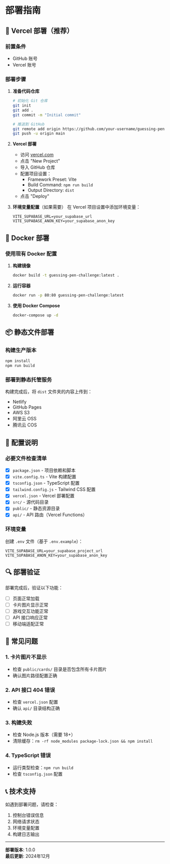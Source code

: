 # 部署指南

## 🚀 Vercel 部署（推荐）

### 前置条件
- GitHub 账号
- Vercel 账号

### 部署步骤

1. **准备代码仓库**
   ```bash
   # 初始化 Git 仓库
   git init
   git add .
   git commit -m "Initial commit"
   
   # 推送到 GitHub
   git remote add origin https://github.com/your-username/guessing-pen-challenge.git
   git push -u origin main
   ```

2. **Vercel 部署**
   - 访问 [vercel.com](https://vercel.com)
   - 点击 "New Project"
   - 导入 GitHub 仓库
   - 配置项目设置：
     - Framework Preset: Vite
     - Build Command: `npm run build`
     - Output Directory: `dist`
   - 点击 "Deploy"

3. **环境变量配置**（如果需要）
   在 Vercel 项目设置中添加环境变量：
   ```
   VITE_SUPABASE_URL=your_supabase_url
   VITE_SUPABASE_ANON_KEY=your_supabase_anon_key
   ```

## 🐳 Docker 部署

### 使用现有 Docker 配置

1. **构建镜像**
   ```bash
   docker build -t guessing-pen-challenge:latest .
   ```

2. **运行容器**
   ```bash
   docker run -p 80:80 guessing-pen-challenge:latest
   ```

3. **使用 Docker Compose**
   ```bash
   docker-compose up -d
   ```

## 📦 静态文件部署

### 构建生产版本
```bash
npm install
npm run build
```

### 部署到静态托管服务
构建完成后，将 `dist` 文件夹的内容上传到：
- Netlify
- GitHub Pages
- AWS S3
- 阿里云 OSS
- 腾讯云 COS

## 🔧 配置说明

### 必要文件检查清单
- [x] `package.json` - 项目依赖和脚本
- [x] `vite.config.ts` - Vite 构建配置
- [x] `tsconfig.json` - TypeScript 配置
- [x] `tailwind.config.js` - Tailwind CSS 配置
- [x] `vercel.json` - Vercel 部署配置
- [x] `src/` - 源代码目录
- [x] `public/` - 静态资源目录
- [x] `api/` - API 路由（Vercel Functions）

### 环境变量
创建 `.env` 文件（基于 `.env.example`）：
```env
VITE_SUPABASE_URL=your_supabase_project_url
VITE_SUPABASE_ANON_KEY=your_supabase_anon_key
```

## 🔍 部署验证

部署完成后，验证以下功能：
- [ ] 页面正常加载
- [ ] 卡片图片显示正常
- [ ] 游戏交互功能正常
- [ ] API 接口响应正常
- [ ] 移动端适配正常

## 🐛 常见问题

### 1. 卡片图片不显示
- 检查 `public/cards/` 目录是否包含所有卡片图片
- 确认图片路径配置正确

### 2. API 接口 404 错误
- 检查 `vercel.json` 配置
- 确认 `api/` 目录结构正确

### 3. 构建失败
- 检查 Node.js 版本（需要 18+）
- 清除缓存：`rm -rf node_modules package-lock.json && npm install`

### 4. TypeScript 错误
- 运行类型检查：`npm run build`
- 检查 `tsconfig.json` 配置

## 📞 技术支持

如遇到部署问题，请检查：
1. 控制台错误信息
2. 网络请求状态
3. 环境变量配置
4. 构建日志输出

---

**部署版本**: 1.0.0  
**最后更新**: 2024年12月